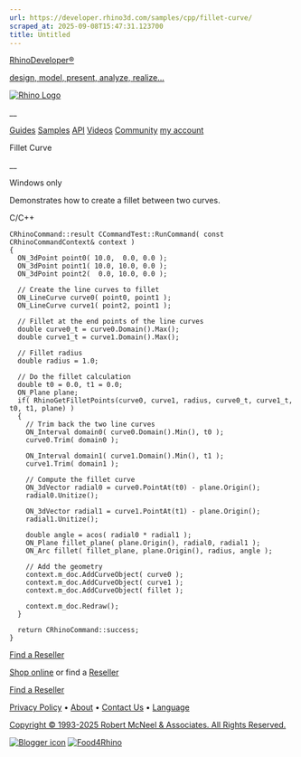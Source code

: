 ```yaml
---
url: https://developer.rhino3d.com/samples/cpp/fillet-curve/
scraped_at: 2025-09-08T15:47:31.123700
title: Untitled
---
```


[RhinoDeveloper®](/)

[design, model, present, analyze, realize...](/)

[![Rhino Logo](https://developer.rhino3d.com/images/rhinodevlogo.png)](/)

__

[Guides](https://developer.rhino3d.com/guides)
[Samples](https://developer.rhino3d.com/samples)
[API](https://developer.rhino3d.com/api)
[Videos](https://developer.rhino3d.com/videos)
[Community](https://discourse.mcneel.com/c/rhino-developer) [my account
](https://www.rhino3d.com/my-account/ "Manage your account, licenses, and
teams")

Fillet Curve

__

Windows only

Demonstrates how to create a fillet between two curves.

C/C++

    
    
    CRhinoCommand::result CCommandTest::RunCommand( const CRhinoCommandContext& context )
    {
      ON_3dPoint point0( 10.0,  0.0, 0.0 );
      ON_3dPoint point1( 10.0, 10.0, 0.0 );
      ON_3dPoint point2(  0.0, 10.0, 0.0 );
    
      // Create the line curves to fillet
      ON_LineCurve curve0( point0, point1 );
      ON_LineCurve curve1( point2, point1 );
    
      // Fillet at the end points of the line curves
      double curve0_t = curve0.Domain().Max();
      double curve1_t = curve1.Domain().Max();
    
      // Fillet radius
      double radius = 1.0;
    
      // Do the fillet calculation
      double t0 = 0.0, t1 = 0.0;
      ON_Plane plane;
      if( RhinoGetFilletPoints(curve0, curve1, radius, curve0_t, curve1_t, t0, t1, plane) )
      {
        // Trim back the two line curves
        ON_Interval domain0( curve0.Domain().Min(), t0 );
        curve0.Trim( domain0 );
    
        ON_Interval domain1( curve1.Domain().Min(), t1 );
        curve1.Trim( domain1 );
    
        // Compute the fillet curve
        ON_3dVector radial0 = curve0.PointAt(t0) - plane.Origin();
        radial0.Unitize();
    
        ON_3dVector radial1 = curve1.PointAt(t1) - plane.Origin();
        radial1.Unitize();
    
        double angle = acos( radial0 * radial1 );
        ON_Plane fillet_plane( plane.Origin(), radial0, radial1 );
        ON_Arc fillet( fillet_plane, plane.Origin(), radius, angle );
    
        // Add the geometry
        context.m_doc.AddCurveObject( curve0 );
        context.m_doc.AddCurveObject( curve1 );
        context.m_doc.AddCurveObject( fillet );
    
        context.m_doc.Redraw();
      }
    
      return CRhinoCommand::success;
    }
    

  

[Find a Reseller](https://www.rhino3d.com/sales)

[Shop online](https://www.rhino3d.com/store) or find a
[Reseller](https://www.rhino3d.com/sales)

[Find a Reseller](https://www.rhino3d.com/sales)

[Privacy Policy](https://www.rhino3d.com/privacy) •
[About](https://www.rhino3d.com/mcneel/about) • [Contact
Us](https://www.rhino3d.com/mcneel/contact) • [
Language](https://www.rhino3d.com/language "Change to a different region or
language")

[Copyright © 1993-2025 Robert McNeel & Associates. All Rights
Reserved.](https://www.rhino3d.com/mcneel/about)

[](https://www.facebook.com/McNeelRhinoceros/)
[](https://twitter.com/bobmcneel) [](https://www.linkedin.com/groups/75313/)
[](https://www.youtube.com/user/RhinoGuide/videos) [](https://vimeo.com/rhino)
[![Blogger
icon](https://developer.rhino3d.com/images/blogger.svg)](http://blog.rhino3d.com/)
[![Food4Rhino](https://developer.rhino3d.com/images/f4r_icon_01.svg)](https://www.food4rhino.com)

